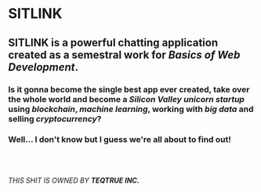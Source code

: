 # SITLINK
## **SITLINK** is a powerful chatting application created as a semestral work for *Basics of Web Development*.

### Is it gonna become the single best app ever created, take over the whole world and become a ***Silicon Valley unicorn startup*** using ***blockchain***, ***machine learning***, working with ***big data*** and selling ***cryptocurrency***?

### Well... I don't know but I guess we're all about to find out!

<br>
<br>

*THIS SHIT IS OWNED BY **TEQTRUE INC.***